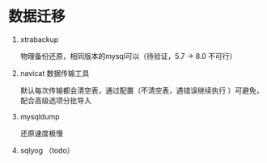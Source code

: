 # 数据迁移

1. xtrabackup

   物理备份还原，相同版本的mysql可以（待验证，5.7 -> 8.0 不可行）

2. navicat 数据传输工具

   默认每次传输都会清空表，通过配置（不清空表，遇错误继续执行 ）可避免，配合高级选项分批导入

3. mysqldump

   还原速度极慢

4. sqlyog  （todo）

